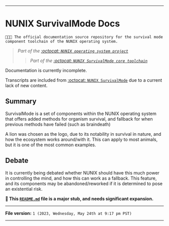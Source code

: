 
***

# NUNIX SurvivalMode Docs

`🧠️🦁️📖️ The official documentation source repository for the survival mode component toolchain of the NUNIX operating system.`

> _Part of the [:octocat: `NUNIX operating system project`](https://github.com/seanpm2001/NUNIX/)_
> > _Part of the [:octocat: `NUNIX SurvivalMode core toolchain`](https://github.com/seanpm2001/NUNIX_SurvivalMode/)_

Documentation is currently incomplete.

Transcripts are included from [:octocat: `NUNIX SurvivalMode`](https://github.com/seanpm2001/NUNIX_SurvivalMode/) due to a current lack of new content.

## Summary

SurvivalMode is a set of components within the NUNIX operating system that offers added methods for organism survival, and fallback for when previous methods have failed (such as braindeath)

A lion was chosen as the logo, due to its notability in survival in nature, and how the ecosystem works around/with it. This can apply to most animals, but it is one of the most common examples.

## Debate

It is currently being debated whether NUNIX should have this much power in controlling the mind, and how this can work as a fallback. This feature, and its components may be abandoned/reworked if it is determined to pose an existential risk.

**🌱️ This [`README.md`](/README.md) file is a major stub, and needs significant expansion.**

***

**File version:** `1 (2023, Wednesday, May 24th at 9:17 pm PST)`

***
